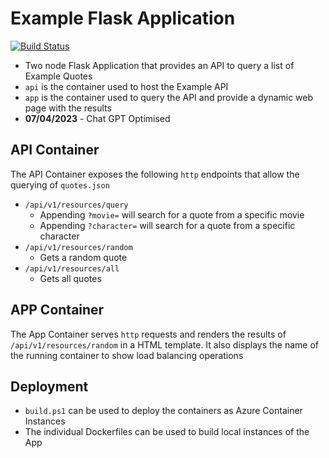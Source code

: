 # Example Flask Application

[![Build Status](https://dev.azure.com/gallowst/docker/_apis/build/status/Build%20and%20push%20starwars?branchName=main)](https://dev.azure.com/gallowst/docker/_build/latest?definitionId=20&branchName=main)

- Two node Flask Application that provides an API to query a list of Example Quotes
- `api` is the container used to host the Example API
- `app` is the container used to query the API and provide a dynamic web page with the results
- __07/04/2023__ - Chat GPT Optimised

## API Container

The API Container exposes the following `http` endpoints that allow the querying of `quotes.json`

- `/api/v1/resources/query`
  - Appending `?movie=` will search for a quote from a specific movie
  - Appending `?character=` will search for a quote from a specific character
- `/api/v1/resources/random`
  - Gets a random quote
- `/api/v1/resources/all`
  - Gets all quotes

## APP Container

The App Container serves `http` requests and renders the results of `/api/v1/resources/random` in a HTML template.  It also displays the name of the running container to show load balancing operations

## Deployment

- `build.ps1` can be used to deploy the containers as Azure Container Instances
- The individual Dockerfiles can be used to build local instances of the App
